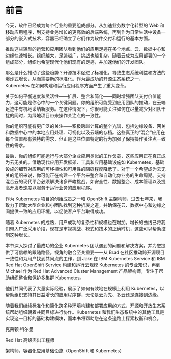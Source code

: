 # 前言

今天，软件已经成为每个行业的重要组成部分。从加速业务数字化转型的 Web 和移动应用程序，到支持业务增长的更高效的后端系统，再到作为日常生活中设备一部分的嵌入式技术，容器已经确立了它们作为软件交付和运行的基本方面。

推动这些转型的运营和应用团队看到他们的应用足迹在多个地点、云、数据中心和边缘快速增长。组织越大，足迹越广，挑战也越复杂。随着云成为应用部署的一个组成部分，组织也希望现代化他们现有的足迹，并加速他们的开发团队。

那么是什么推动了这些趋势？开源技术促进了标准化，导致生态系统利益和方法的爆炸式增长，从而需要新的标准化。作为最成功的开源生态系统之一，Kubernetes 在如何构建和运行应用程序方面产生了重大变革。

关于如何平衡速度和灵活性——扩展、整合和简化——同时增强团队交付价值能力，这可能是你心中的一个关键问题。你的组织可能受到应用团队的推动，在云端足迹中有机地采纳新服务。在这种情况下，你很可能关注如何在尽量减少对团队干扰的同时，为绿地项目带来操作关注点的一致性。

你的组织可能有更广泛的关注——积极跨越计算的整个光谱，包括边缘设备、网关和数据中心中的本地应用处理、可视化以及云端的存档。这些真正的“混合”应用在每个位置都有独特的需求，但正是这些位置特定的行为加强了保持操作关注点一致性的需求。

最后，你的组织可能运行与大部分企业应用类似的工作负载，这些应用正在真正成为云无关的。借助现代应用开发框架、工具和应用基础设施如 Kubernetes，基础设施的细节对应用的可移植性和可用性的阻碍程度降低了。对于一个希望成为云无关的组织来说，你可能正在构建一个平台来整合和自动化你业务的生命周期。支持混合云的现代平台必须解决诸多严峻挑战，如安全性、数据整合、成本管理以及提高开发者速度以服务于运行业务的应用程序。

作为 Kubernetes 项目的创始成员之一和 OpenShift 主架构师，过去七年来，我致力于帮助大型企业和小团队找到这种折衷之道，并确保在云、数据中心和边缘之间提供一致的应用环境，以促使客户平台取得成功。

随着 Kubernetes 的成熟，用户成功的复杂性和规模也在增加。增长的曲线已将我们带入广泛采用阶段，现在是审视挑战、模式和技术的正确时机，这些可以帮助控制这种增长。

本书深入探讨了最成功的企业 Kubernetes 团队遇到的问题和解决方案，并为您提供了可信赖的跟随路径。视角的融合至关重要——从 Brad 在社区推动跨开源项目一致性和为用户找到共同点的工作，到 Jake 在 IBM Kubernetes Service 和 IBM Red Hat OpenShift Service 构建和运行云规模 Kubernetes 的专业知识，再到 Michael 作为 Red Hat Advanced Cluster Management 产品架构师，专注于帮助组织整合和保护多集群 Kubernetes。

他们共同代表了大量实际经验，展示了如何有效地在规模上利用 Kubernetes，以帮助组织支持其日益增长的应用程序群，无论是云为先、多云还是连接到边缘。

随着我们继续标准化和简化跨多种环境构建和部署应用的方式，开源和开放生态系统帮助组织朝着共同目标进行协作。Kubernetes 和我们生态系统中的其他工具是实现这一目标的基础构建模块，而本书将帮助您在这条道路上探索权衡和机会。

克莱顿·科尔曼

Red Hat 高级杰出工程师

架构师，容器化应用基础设施（OpenShift 和 Kubernetes）
